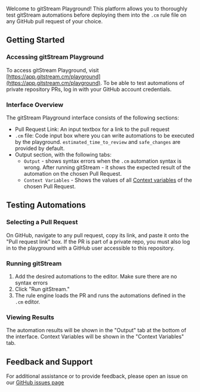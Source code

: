 Welcome to gitStream Playground! This platform allows you to thoroughly test gitStream automations before deploying them into the `.cm` rule file on any GitHub pull request of your choice. 
## Getting Started

### Accessing gitStream Playground

To access gitStream Playground, visit [https://app.gitstream.cm/playground](https://app.gitstream.cm/playground). 
To be able to test automations of private repository PRs, log in with your GitHub account credentials.
### Interface Overview

The gitStream Playground interface consists of the following sections:
- Pull Request Link: An input textbox for a link to the pull request
- `.cm` file: Code input box where you can write automations to be executed by the playground.  `estimated_time_to_review` and `safe_changes` are provided by default.
- Output section, with the following tabs:
	- `Output` - shows syntax errors when the `.cm` automation syntax is wrong. After running gitStream - it shows the expected result of the automation on the chosen Pull Request.
	- `Context Variables` - Shows the values of all [Context variables](/context-variables) of the chosen Pull Request.

## Testing Automations

### Selecting a Pull Request
On GitHub, navigate to any pull request, copy its link, and paste it onto the "Pull request link" box. If the PR is part of a private repo, you must also log in to the playground with a GitHub user accessible to this repository.

### Running gitStream

1. Add the desired automations to the editor. Make sure there are no syntax errors
2. Click "Run gitStream."
3. The rule engine loads the PR and runs the automations defined in the `.cm` editor.
### Viewing Results

The automation results will be shown in the "Output" tab at the bottom of the interface. Context Variables will be shown in the "Context Variables" tab.

## Feedback and Support

For additional assistance or to provide feedback, please open an issue on our [GitHub issues page](https://github.com/linear-b/gitstream/issues)